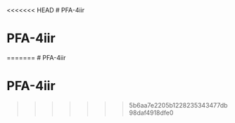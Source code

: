 <<<<<<< HEAD
﻿# PFA-4iir
# PFA-4iir
=======
﻿# PFA-4iir
# PFA-4iir
>>>>>>> 5b6aa7e2205b1228235343477db98daf4918dfe0
